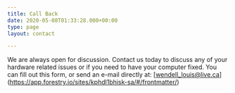 ```yaml
---
title: Call Back
date: 2020-05-08T01:33:28.000+00:00
type: page
layout: contact

---
```

We are always open for discussion. Contact us today to discuss any of your hardware related issues or if you need to have your computer fixed. You can fill out this form, or send an e-mail directly at: [wendell_louis@live.ca]
(https://app.forestry.io/sites/kphdl1bhisk-sa/#/frontmatter/)
